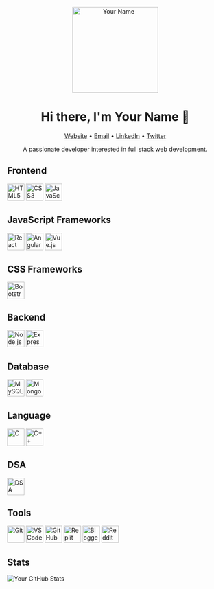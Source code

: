 <!-- Your header -->
<p align="center">
  <img src="https://your-image-url.com/your-image.png" alt="Your Name" width="200">
</p>

<!-- Your bio -->
<h1 align="center">Hi there, I'm Your Name 👋</h1>
<p align="center">
  <a href="https://your-website-url.com">Website</a> •
  <a href="mailto:your-email@example.com">Email</a> •
  <a href="https://linkedin.com/in/your-linkedin">LinkedIn</a> •
  <a href="https://twitter.com/your-twitter">Twitter</a>
</p>

<p align="center">A passionate developer interested in full stack web development.</p>

<!-- Frontend -->
<h2>Frontend</h2>
<p>
  <img src="https://img.shields.io/badge/HTML5-E34F26?logo=html5&logoColor=white&style=flat-square" alt="HTML5" width="40" height="40">
  <img src="https://img.shields.io/badge/CSS3-1572B6?logo=css3&logoColor=white&style=flat-square" alt="CSS3" width="40" height="40">
  <img src="https://img.shields.io/badge/JavaScript-F7DF1E?logo=javascript&logoColor=black&style=flat-square" alt="JavaScript" width="40" height="40">
  <!-- Add more frontend technologies here -->
</p>

<!-- JavaScript Frameworks -->
<h2>JavaScript Frameworks</h2>
<p>
  <img src="https://img.shields.io/badge/React-61DAFB?logo=react&logoColor=black&style=flat-square" alt="React" width="40" height="40">
  <img src="https://img.shields.io/badge/Angular-DD0031?logo=angular&logoColor=white&style=flat-square" alt="Angular" width="40" height="40">
  <img src="https://img.shields.io/badge/Vue.js-4FC08D?logo=vue.js&logoColor=white&style=flat-square" alt="Vue.js" width="40" height="40">
  <!-- Add more JavaScript frameworks here -->
</p>

<!-- CSS Frameworks -->
<h2>CSS Frameworks</h2>
<p>
  <img src="https://img.shields.io/badge/Bootstrap-563D7C?logo=bootstrap&logoColor=white&style=flat-square" alt="Bootstrap" width="40" height="40">
  <!-- Add more CSS frameworks here -->
</p>

<!-- Backend -->
<h2>Backend</h2>
<p>
  <img src="https://img.shields.io/badge/Node.js-339933?logo=node.js&logoColor=white&style=flat-square" alt="Node.js" width="40" height="40">
  <img src="https://img.shields.io/badge/Express.js-000000?logo=express&logoColor=white&style=flat-square" alt="Express.js" width="40" height="40">
  <!-- Add more backend technologies here -->
</p>

<!-- Database -->
<h2>Database</h2>
<p>
  <img src="https://img.shields.io/badge/MySQL-4479A1?logo=mysql&logoColor=white&style=flat-square" alt="MySQL" width="40" height="40">
  <img src="https://img.shields.io/badge/MongoDB-47A248?logo=mongodb&logoColor=white&style=flat-square" alt="MongoDB" width="40" height="40">
  <!-- Add more database technologies here -->
</p>

<!-- Language -->
<h2>Language</h2>
<p>
  <img src="https://img.shields.io/badge/C-00599C?logo=c&logoColor=white&style=flat-square" alt="C" width="40" height="40">
  <img src="https://img.shields.io/badge/C++-00599C?logo=c%2B%2B&logoColor=white&style=flat-square" alt="C++" width="40" height="40">
  <!-- Add more language logos here -->
</p>

<!-- DSA -->
<h2>DSA</h2>
<p>
  <img src="https://img.shields.io/badge/DSA-000000?logo=data-structures&logoColor=white&style=flat-square" alt="DSA" width="40" height="40">
  <!-- Add more DSA logos here -->
</p>

<!-- Tools -->
<h2>Tools</h2>
<p>
  <img src="https://img.shields.io/badge/Git-F05032?logo=git&logoColor=white&style=flat-square" alt="Git" width="40" height="40">
  <img src="https://img.shields.io/badge/VS_Code-007ACC?logo=visual-studio-code&logoColor=white&style=flat-square" alt="VS Code" width="40" height="40">
  <img src="https://img.shields.io/badge/GitHub-181717?logo=github&logoColor=white&style=flat-square" alt="GitHub" width="40" height="40">
  <img src="https://img.shields.io/badge/Replit-667881?logo=replit&logoColor=white&style=flat-square" alt="Replit" width="40" height="40">
  <img src="https://img.shields.io/badge/Blogger-FF5722?logo=blogger&logoColor=white&style=flat-square" alt="Blogger" width="40" height="40">
  <img src="https://img.shields.io/badge/Reddit-FF4500?logo=reddit&logoColor=white&style=flat-square" alt="Reddit" width="40" height="40">
  <!-- Add more tool logos here -->
</p>

<!-- Your stats -->
<h2>Stats</h2>
<p>
  <img src="https://github-readme-stats.vercel.app/api?username=your-username&show_icons=true&count_private=true&hide_border=true" alt="Your GitHub Stats">
</p>

